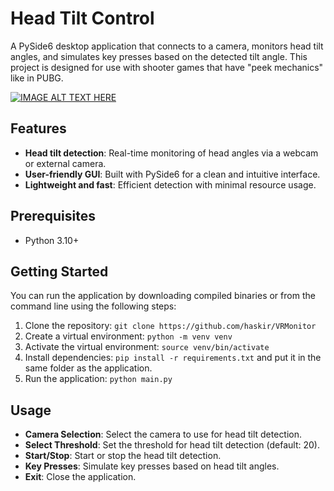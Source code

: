 # Head Tilt Control
A PySide6 desktop application that connects to a camera,
monitors head tilt angles, and simulates key presses based on the detected tilt angle.
This project is designed for use with shooter games that have "peek mechanics" like in PUBG.

[![IMAGE ALT TEXT HERE](https://img.youtube.com/vi/WPQFUlv4Rc4/0.jpg)](https://youtu.be/WPQFUlv4Rc4)


## Features
- **Head tilt detection**: Real-time monitoring of head angles via a webcam or external camera.
- **User-friendly GUI**: Built with PySide6 for a clean and intuitive interface.
- **Lightweight and fast**: Efficient detection with minimal resource usage.

## Prerequisites
- Python 3.10+

## Getting Started
You can run the application by downloading compiled binaries or
from the command line using the following steps:
1. Clone the repository: `git clone https://github.com/haskir/VRMonitor`
2. Create a virtual environment: `python -m venv venv`
3. Activate the virtual environment: `source venv/bin/activate`
4. Install dependencies: `pip install -r requirements.txt`
and put it in the same folder as the application. 
5. Run the application: `python main.py`

## Usage
- **Camera Selection**: Select the camera to use for head tilt detection.
- **Select Threshold**: Set the threshold for head tilt detection (default: 20).
- **Start/Stop**: Start or stop the head tilt detection.
- **Key Presses**: Simulate key presses based on head tilt angles.
- **Exit**: Close the application.